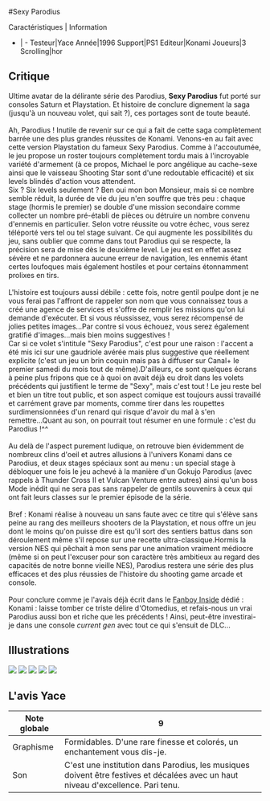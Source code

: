#Sexy Parodius

Caractéristiques | Information
- | -
Testeur|Yace
Année|1996
Support|PS1
Editeur|Konami
Joueurs|3
Scrolling|hor

## Critique
Ultime avatar de la délirante série des Parodius, <b>Sexy Parodius</b> fut porté sur consoles Saturn et Playstation. Et histoire de conclure dignement la saga (jusqu'à un nouveau volet, qui sait ?), ces portages sont de toute beauté. <br/><br/>Ah, Parodius ! Inutile de revenir sur ce qui a fait de cette saga complètement barrée une des plus grandes réussites de Konami. Venons-en au fait avec cette version Playstation du fameux Sexy Parodius. Comme à l'accoutumée, le jeu propose un roster toujours complètement tordu mais à l'incroyable variété d'armement (à ce propos, Michael le porc angélique au cache-sexe ainsi que le vaisseau Shooting Star sont d'une redoutable efficacité) et six levels blindés d'action vous attendent.<br/>Six ? Six levels seulement ? Ben oui mon bon Monsieur, mais si ce nombre semble réduit, la durée de vie du jeu n'en souffre que très peu : chaque stage (hormis le premier) se double d'une mission secondaire comme collecter un nombre pré-établi de pièces ou détruire un nombre convenu d'ennemis en particulier. Selon votre réussite ou votre échec, vous serez téléporté vers tel ou tel stage suivant. Ce qui augmente les possibilités du jeu, sans oublier que comme dans tout Parodius qui se respecte, la précision sera de mise dès le deuxième level. Le jeu est en effet assez sévère et ne pardonnera aucune erreur de navigation, les ennemis étant certes loufoques mais également hostiles et pour certains étonnamment prolixes en tirs.<br/><br/>L'histoire est toujours aussi débile : cette fois, notre gentil poulpe dont je ne vous ferai pas l'affront de rappeler son nom que vous connaissez tous a créé une agence de services et s'offre de remplir les missions qu'on lui demande d'exécuter. Et si vous réussissez, vous serez récompensé de jolies petites images...Par contre si vous échouez, vous serez également gratifié d'images...mais bien moins suggestives !<br/>Car si ce volet s'intitule "Sexy Parodius", c'est pour une raison : l'accent  a été mis ici sur une gaudriole avérée mais plus suggestive que réellement explicite (c'est un jeu un brin coquin mais pas à diffuser sur Canal+ le premier samedi du mois tout de même).D'ailleurs, ce sont quelques écrans à peine plus fripons que ce à quoi on avait déjà eu droit dans les volets précédents qui justifient le terme de "Sexy", mais c'est tout ! Le jeu reste bel et bien un titre tout public, et son aspect comique est toujours aussi travaillé et carrément grave par moments, comme tirer dans les roupettes surdimensionnées d'un renard qui risque d'avoir du mal à s'en remettre...Quant au son, on pourrait tout résumer en une formule : c'est du Parodius !^^<br/><br/>Au delà de l'aspect purement ludique, on retrouve bien évidemment de nombreux clins d'oeil et autres allusions à l'univers Konami dans ce Parodius, et deux stages spéciaux sont au menu : un special stage à débloquer une fois le jeu achevé à la manière d'un Gokujo Parodius (avec rappels à Thunder Cross II et Vulcan Venture entre autres) ainsi qu'un boss Mode inédit qui ne sera pas sans rappeler de gentils souvenirs à ceux qui ont fait leurs classes sur le premier épisode de la série.<br/><br/>Bref : Konami réalise à nouveau un sans faute avec ce titre qui s'élève sans peine au rang des meilleurs shooters de la Playstation, et nous offre un jeu dont le moins qu'on puisse dire est qu'il sort des sentiers battus dans son déroulement même s'il repose sur une recette ultra-classique.Hormis la version NES qui pêchait à mon sens par une animation vraiment médiocre (même si on peut l'excuser pour son caractère très ambitieux au regard des capacités de notre bonne vieille NES), Parodius restera une série des plus efficaces et des plus réussies de l'histoire du shooting game arcade et console.<br/><br/>Pour conclure comme je l'avais déjà écrit dans le <a href="http://forum.shmup.com/viewtopic.php?f=32&t=15014">Fanboy Inside</a> dédié : Konami : laisse tomber ce triste délire d'Otomedius, et refais-nous un vrai Parodius aussi bon et riche que les précédents ! Ainsi, peut-être investirai-je dans une console <i>current gen</i> avec tout ce qui s'ensuit de DLC...

## Illustrations
![](http://www.shmup.com/images/thumbs/img_fiche_1_1501.jpg)
![](http://www.shmup.com/images/thumbs/img_fiche_2_1501.png)
![](http://www.shmup.com/images/thumbs/img_fiche_3_1501.png)
![](http://www.shmup.com/images/thumbs/img_fiche_4_1501.png)
![](http://www.shmup.com/images/thumbs/img_fiche_5_1501.jpg)

## L'avis Yace
Note globale|9
-|-
Graphisme|Formidables. D'une rare finesse et colorés, un enchantement vous dis-je.
Son|C'est une institution dans Parodius, les musiques doivent être festives et décalées avec un haut niveau d'excellence. Pari tenu.
